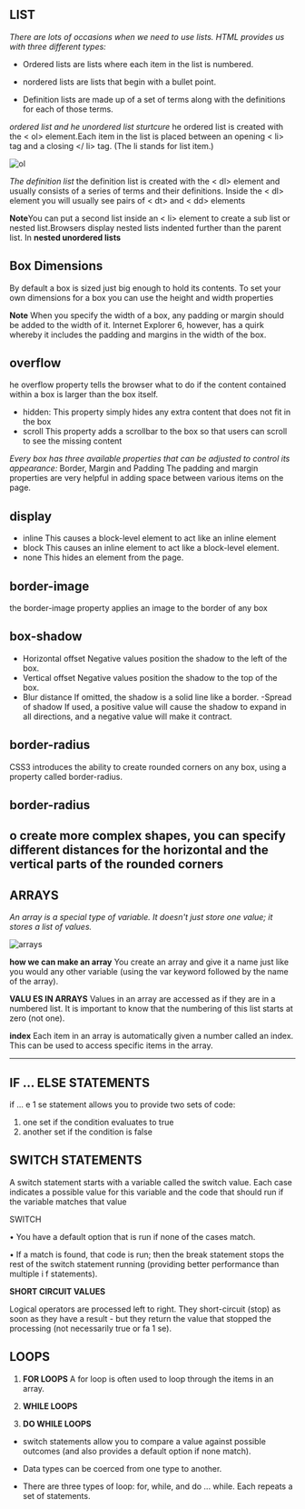 
## **LIST**

 *There are lots of occasions when we need to use lists. HTML provides us with three different types:*
   -  Ordered lists are lists where each item in the list is numbered.
    
      
   - nordered lists are lists that begin with a bullet point.
   -  Definition lists are made up of a set of terms along with the definitions for each of those terms.
   


*ordered list and he unordered list sturtcure*
 he ordered list is created with the < ol> element.Each item in the list is placed between an opening < li> tag and a closing </ li> tag. (The li stands for list item.)


![ol](https://www.tutorialbrain.com/wp-content/uploads/2019/01/ordered-list.jpg)

 *The definition list*
 the definition list is created with the < dl> element and usually
 consists of a series of terms and their definitions.
Inside the < dl> element you will usually see pairs of < dt> and
< dd> elements

**Note**You can put a second list inside an < li> element to create a sub list or nested list.Browsers display nested lists indented further than the parent list. In **nested unordered lists** 
 
## Box Dimensions 
By default a box is sized just big enough to hold its contents. To set your own dimensions for a box you can use the height and width properties 

 **Note** When you specify the width of a box, any padding or margin 
should be added to the width of it. Internet Explorer 6, however, 
has a quirk whereby it includes the padding and margins in the 
width of the box. 
## overflow
he overflow property tells the browser what to do if the content
contained within a box is larger than the box itself.
 - hidden:
This property simply hides any extra content that does not fit in 
the box 
- scroll
This property adds a scrollbar to the box so that users can scroll 
to see the missing content

 *Every box has three available properties that can be adjusted to control its appearance:*
  Border, Margin and Padding
  The padding and margin
  properties are very helpful in adding space between various 
  items on the page.

## display 
- inline
This causes a block-level element to act like an inline 
element
- block
This causes an inline element to act like a block-level element.
- none
This hides an element from the page.

## border-image
the border-image property applies an image to the border of 
any box

## box-shadow
- Horizontal offset
Negative values position the shadow to the left of the box.
- Vertical offset
Negative values position the shadow to the top of the box.
- Blur distance
If omitted, the shadow is a solid line like a border.
-Spread of shadow
If used, a positive value will cause the shadow to expand in 
all directions, and a negative value will make it contract.

## border-radius
CSS3 introduces the ability to create rounded corners on any 
box, using a property called border-radius.

## border-radius
o create more complex shapes, you can specify different 
distances for the horizontal and the vertical parts of the rounded 
corners
------------------------------------------------------------------------------
## ARRAYS

*An array is a special type of variable. It doesn't just store one value; it stores a list of values.*

![arrays](https://catalin.red/dist/uploads/2019/01/js-array-from-array-like.png)

**how we can make an array**
You create an array and give it a name just like you would any other variable (using the var 
keyword followed by the name of the array).

**VALU ES IN ARRAYS**
Values in an array are accessed as if they are in a numbered list. It is important to know that the 
numbering of this list starts at zero (not one). 

**index**
Each item in an array is automatically given a number called an index. This can be used 
to access specific items in the array.

--------------------------------------------------------------------
##  IF ... ELSE STATEMENTS
if ... e 1 se statement allows you to provide two sets of code: 
1. one set if the condition evaluates to true 
2. another set if the condition is false 

## SWITCH STATEMENTS 
A switch statement starts with a variable called the switch value. Each case indicates a possible 
value for this variable and the code that should run if the variable matches that value

SWITCH 

• You have a default option that is run if 
none of the cases match.

• If a match is found, that code is run; then 
the break statement stops the rest of 
the switch statement running (providing 
better performance than multiple i f 
statements). 

**SHORT CIRCUIT VALUES**

Logical operators are processed left to right. 
They short-circuit (stop) as soon as they have a 
result - but they return the value that stopped 
the processing (not necessarily true or fa 1 se).

## LOOPS 

1. **FOR LOOPS**
A for loop is often used to loop 
through the items in an array. 

2. **WHILE LOOPS**

3. **DO WHILE LOOPS**

- switch statements allow you to compare a value 
against possible outcomes (and also provides a default 
option if none match). 

- Data types can be coerced from one type to another. 

- There are three types of loop: for, while, and 
do ... while. Each repeats a set of statements. 
